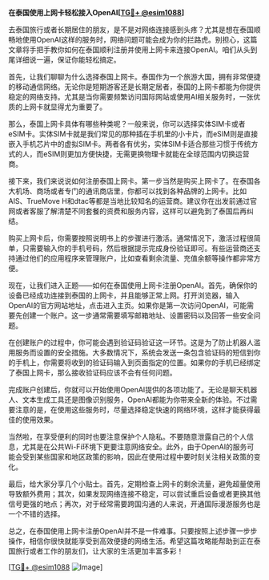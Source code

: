 **在泰国使用上网卡轻松接入OpenAI[[TG💪+ @esim1088](https://t.me/s/esim1088)]**

去泰国旅行或者长期居住的朋友，是不是对网络连接感到头疼？尤其是想在泰国顺畅地使用OpenAI这样的服务时，网络问题可能会成为你的拦路虎。别担心，这篇文章将手把手教你如何在泰国顺利注册并使用上网卡来连接OpenAI。咱们从头到尾详细说一遍，保证你能轻松搞定。

首先，让我们聊聊为什么选择泰国上网卡。泰国作为一个旅游大国，拥有非常便捷的移动通信网络。无论你是短期游客还是长期定居者，泰国的上网卡都能为你提供稳定的网络支持。尤其是当你需要频繁访问国际网站或使用AI相关服务时，一张优质的上网卡就显得尤为重要了。

那么，泰国上网卡具体有哪些种类呢？一般来说，你可以选择实体SIM卡或者eSIM卡。实体SIM卡就是我们常见的那种插在手机里的小卡片，而eSIM则是直接嵌入手机芯片中的虚拟SIM卡。两者各有优劣，实体SIM卡适合那些习惯于传统方式的人，而eSIM则更加方便快捷，无需更换物理卡就能在全球范围内切换运营商。

接下来，我们来说说如何注册泰国上网卡。第一步当然是购买上网卡了。在泰国各大机场、商场或者专门的通讯商店里，你都可以找到各种品牌的上网卡。比如AIS、TrueMove H和dtac等都是当地比较知名的运营商。建议你在出发前通过官网或者客服了解清楚不同套餐的资费和服务内容，这样可以避免到了泰国后再纠结。

购买上网卡后，你需要按照说明书上的步骤进行激活。通常情况下，激活过程很简单，只需要输入你的手机号码，然后根据提示完成身份验证即可。有些运营商还支持通过他们的应用程序来管理账户，比如查看剩余流量、充值余额等操作都非常方便。

现在，让我们进入正题——如何在泰国使用上网卡注册OpenAI。首先，确保你的设备已经成功连接到泰国的上网卡，并且能够正常上网。打开浏览器，输入OpenAI的官方网站地址，点击进入主页。如果你是第一次访问OpenAI，可能需要先创建一个账户。这一步通常需要填写邮箱地址、设置密码以及回答一些安全问题。

在创建账户的过程中，你可能会遇到验证码验证这一环节。这是为了防止机器人滥用服务而设置的安全措施。大多数情况下，系统会发送一条包含验证码的短信到你的手机上，你需要将收到的验证码输入到页面指定的位置。如果你的手机已经绑定了泰国上网卡，那么接收验证码应该不会有任何问题。

完成账户创建后，你就可以开始使用OpenAI提供的各项功能了。无论是聊天机器人、文本生成工具还是图像识别服务，OpenAI都能为你带来全新的体验。不过需要注意的是，在使用这些服务时，尽量选择稳定快速的网络环境，这样才能获得最佳的使用效果。

当然啦，在享受便利的同时也要注意保护个人隐私。不要随意泄露自己的个人信息，尤其是在公共Wi-Fi环境下更要注意网络安全。此外，由于OpenAI的服务可能会受到某些国家和地区政策的影响，因此在使用过程中要时刻关注相关政策的变化。

最后，给大家分享几个小贴士。首先，定期检查上网卡的剩余流量，避免超量使用导致额外费用；其次，如果发现网络连接不稳定，可以尝试重启设备或者更换其他信号更强的地点；再次，对于经常需要跨国沟通的人来说，开通国际漫游服务也是一个不错的选择。

总之，在泰国使用上网卡注册OpenAI并不是一件难事。只要按照上述步骤一步步操作，相信你很快就能享受到高效便捷的网络生活。希望这篇攻略能帮助到正在泰国旅行或者工作的朋友们，让大家的生活更加丰富多彩！

[[TG💪+ @esim1088](https://t.me/s/esim1088) ![Image](https://i.postimg.cc/4NQfJmqS/Snipaste-2025-05-13-00-14-12.png)]